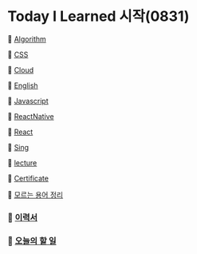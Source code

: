# Today I Learned 시작(0831)

🧱 [Algorithm](https://github.com/souvenir718/TIL/tree/master/Algorithm)

🧱 [CSS](https://github.com/souvenir718/TIL/tree/master/CSS)

🧱 [Cloud](https://github.com/souvenir718/TIL/tree/master/CSS)

🧱 [English](https://github.com/souvenir718/TIL/tree/master/English)

🧱 [Javascript](https://github.com/souvenir718/TIL/tree/master/JS)

🧱 [ReactNative](https://github.com/souvenir718/TIL/tree/master/React%20Native)

🧱 [React](https://github.com/souvenir718/TIL/tree/master/React)

🧱 [Sing](https://github.com/souvenir718/TIL/tree/master/Sing)

🧱 [lecture](https://github.com/souvenir718/TIL/tree/master/lecture)

🧱 [Certificate](https://github.com/souvenir718/TIL/tree/master/Certificate)

🧱 [모르는 용어 정리](https://github.com/souvenir718/TIL/blob/master/%EC%9A%A9%EC%96%B4%20%EC%A0%95%EB%A6%AC%EB%85%B8%ED%8A%B8.md)

### 🧾 [이력서](https://github.com/souvenir718/TIL/blob/master/%EA%B9%80%EC%88%98%EB%B9%88.pdf)


### :star2: [오늘의 할 일](https://github.com/souvenir718/TIL/blob/master/%EC%98%A4%EB%8A%98%20%ED%95%A0%EC%9D%BC.md)



